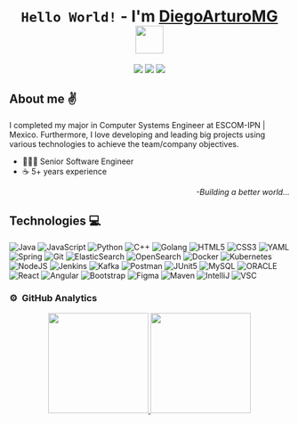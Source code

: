 <div align="center">
    <h1 align="center"><code>Hello World!</code> - I'm <a href="https://diegoarturomg.github.io/">DiegoArturoMG</a> <img src="https://media.giphy.com/media/v1.Y2lkPTc5MGI3NjExYWdlYnF6d2Ryc3ltYjdod21vZTJ5c2E3eDJ5b29iNWlvM3poZzFtOCZlcD12MV9pbnRlcm5hbF9naWZfYnlfaWQmY3Q9cw/HqcfJIVjVObbMNPCJd/giphy.gif" width="50"/></h1>
</div>

<p align="center">
    <a href="https://www.youtube.com/@r2d2_dev?sub_confirmation=1"><img src="https://img.shields.io/youtube/channel/subscribers/UCGbL22AEQGZJvrz6j1xJljw?style=social"/></a>
    <a href="https://diegoarturomg.github.io"><img src="https://img.shields.io/github/followers/diegoarturomg?style=social"/></a>
    <a href="https://www.linkedin.com/in/diegoarturomg"><img src="https://img.shields.io/badge/LinkedIn-blue?style=flat&logo=linkedin&logoColor=white&labelColor=blue"/></a>
    <!--<a href="https://diegoarturomg.github.io"><img src="https://img.shields.io/badge/Github%20page-black?logo=github"/></a>-->
</p>

<!--
[![YouTube Channel Subscribers](https://img.shields.io/youtube/channel/subscribers/UCtYkhkicpGp6672MoXqdzRg?style=social)](https://youtube.com/diegoarturo2121?sub_confirmation=1)
[![GitHub followers](https://img.shields.io/github/followers/diegoarturomg?style=social)](https://github.com/DiegoArturoMG)
[![Linkedin](https://img.shields.io/badge/LinkedIn-blue?style=flat&logo=linkedin&logoColor=white&labelColor=blue)](https://www.linkedin.com/in/diegoarturomg)
-->

## About me ✌️
I completed my major in Computer Systems Engineer at ESCOM-IPN | Mexico. Furthermore, I love developing and leading big projects using various technologies to achieve the team/company objectives.
- 👩🏻‍💻 Senior Software Engineer
- ☕ 5+ years experience

<div align="right">
    <i>-Building a better world...</i>
</div>

## Technologies 💻
![Java](https://img.shields.io/badge/Java-%23ED8B00?logo=openjdk)
![JavaScript](https://img.shields.io/badge/JavaScript-grey?logo=javascript)
![Python](https://img.shields.io/badge/Python-%2340749F?logo=python&logoColor=%23FFDD54)
![C++](https://img.shields.io/badge/C%2B%2B-%23004283?logo=C%2B%2B)
![Golang](https://img.shields.io/badge/GO-%2308AFD8?logo=GO&logoColor=white)
![HTML5](https://img.shields.io/badge/HTML-%23E34F26?logo=html5&logoColor=white)
![CSS3](https://img.shields.io/badge/CSS3-%231572B6?logo=css3)
![YAML](https://img.shields.io/badge/YAML-%23FFFFFF?logo=yaml&logoColor=%23323232)
![Spring](https://img.shields.io/badge/Spring-%236DB33F?logo=SPRING&logoColor=white)
![Git](https://img.shields.io/badge/Git-%23473608?logo=git&logoColor=%23E44C30%20)
![ElasticSearch](https://img.shields.io/badge/ElasticSearch-%2342C0B3?logo=elasticsearch&logoColor=%23F4BF20)
![OpenSearch](https://img.shields.io/badge/OpenSearch-%23084161?logo=opensearch&logoColor=%23BBDAEC)
![Docker](https://img.shields.io/badge/Docker-%230894E3?logo=docker&logoColor=white)
![Kubernetes](https://img.shields.io/badge/Kubernetes-%233871E6?logo=kubernetes&logoColor=white)
![NodeJS](https://img.shields.io/badge/NodeJs-%236DA55F?logo=node.js&logoColor=white)
![Jenkins](https://img.shields.io/badge/Jenkins-%23F43A36?logo=jenkins&logoColor=white)
![Kafka](https://img.shields.io/badge/Kafka-%232A2627?logo=ApacheKafka&logoColor=white)
![Postman](https://img.shields.io/badge/Postman-%23FF6C37?logo=postman&logoColor=white)
![JUnit5](https://img.shields.io/badge/JUnit5-%232CA467?logo=junit5&logoColor=white)
![MySQL](https://img.shields.io/badge/MySQL-%23087699?logo=mysql&logoColor=white)
![ORACLE](https://img.shields.io/badge/Oracle-%23EF0F0F?logo=oracle&logoColor=white)
![React](https://img.shields.io/badge/React-%2320232A?logo=react&logoColor=%2308D9FF)
![Angular](https://img.shields.io/badge/Angular-%23C50836?logo=angular&logoColor=white)
![Bootstrap](https://img.shields.io/badge/Bootstrap-%230D1117?logo=Bootstrap&logoColor=%237D57B5)
![Figma](https://img.shields.io/badge/Figma-%230B0923?logo=figma)
![Maven](https://img.shields.io/badge/Maven-%23EC6C27?logo=apachemaven&logoColor=white)
![IntelliJ](https://img.shields.io/badge/IntelliJ%20IDEA-%23080808?logo=IntelliJIDEA&logoColor=white)
![VSC](https://img.shields.io/badge/VSC-%230078D7?logo=visualstudiocode&logoColor=white)

<!--
## Connect with me:

<p align = "center">

[<img src="https://img.shields.io/badge/twitter-%231DA1F2.svg?&style=for-the-badge&logo=twitter&logoColor=white&color=black" />](https://twitter.com/themlphdstudent) 
[<img src="https://img.shields.io/badge/linkedin-%2312100E.svg?&style=for-the-badge&logo=linkedin&logoColor=white&color=black" />](https://www.linkedin.com/in/durgeshsamariya/)
</p>-->




### ⚙️ &nbsp;GitHub Analytics

<p align="center">
<a href="https://github.com/DiegoArturoMG">
  <img height="180em" src="https://github-readme-stats-eight-theta.vercel.app/api?username=DiegoArturoMG&show_icons=true&theme=algolia&include_all_commits=true&count_private=true"/>
  <img height="180em" src="https://github-readme-stats-eight-theta.vercel.app/api/top-langs/?username=DiegoArturoMG&layout=compact&langs_count=8&theme=algolia"/>
</a>
</p>

